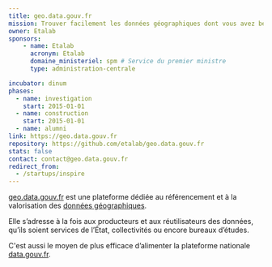 ```yaml
---
title: geo.data.gouv.fr
mission: Trouver facilement les données géographiques dont vous avez besoin
owner: Etalab
sponsors: 
    - name: Etalab
      acronym: Etalab
      domaine_ministeriel: spm # Service du premier ministre
      type: administration-centrale

incubator: dinum
phases:
  - name: investigation
    start: 2015-01-01
  - name: construction
    start: 2015-01-01
  - name: alumni
link: https://geo.data.gouv.fr
repository: https://github.com/etalab/geo.data.gouv.fr
stats: false
contact: contact@geo.data.gouv.fr
redirect_from:
  - /startups/inspire
---
```


[geo.data.gouv.fr](https://geo.data.gouv.fr) est une plateforme dédiée au référencement et à la valorisation des [données géographiques](https://fr.wikipedia.org/wiki/Information_g%C3%A9ographique).

Elle s’adresse à la fois aux producteurs et aux réutilisateurs des données, qu’ils soient services de l’État, collectivités ou encore bureaux d’études.

C'est aussi le moyen de plus efficace d’alimenter la plateforme nationale [data.gouv.fr](https://www.data.gouv.fr).
